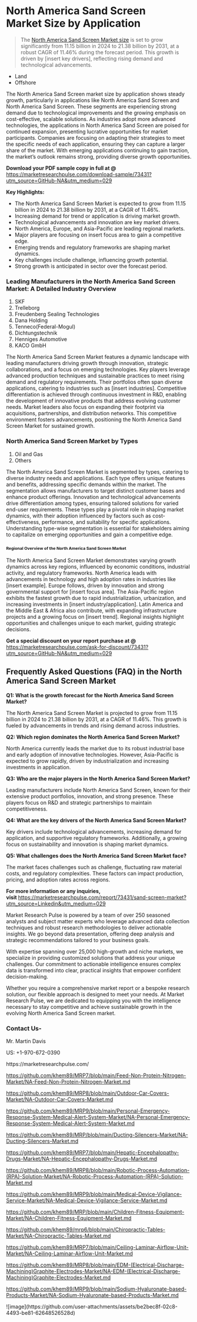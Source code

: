 <h1>North America Sand Screen Market&nbsp;Size by Application</h1><blockquote><p>The <a href="https://marketresearchpulse.com/download-sample/73431?utm_source=GitHub-NA&amp;utm_medium=029">North America Sand Screen Market size</a> is set to grow significantly from 11.15 billion in 2024 to 21.38 billion by 2031, at a robust CAGR of 11.46% during the forecast period. This growth is driven by [insert key drivers], reflecting rising demand and technological advancements.</p></blockquote><ul><li>Land<li> Offshore</li></ul><p>The North America Sand Screen market size by application shows steady growth, particularly in applications like North America Sand Screen and North America Sand Screen. These segments are experiencing strong demand due to technological improvements and the growing emphasis on cost-effective, scalable solutions. As industries adopt more advanced technologies, the applications in North America Sand Screen are poised for continued expansion, presenting lucrative opportunities for market participants. Companies are focusing on adapting their strategies to meet the specific needs of each application, ensuring they can capture a larger share of the market. With emerging applications continuing to gain traction, the market’s outlook remains strong, providing diverse growth opportunities.</p><p><strong>Download your PDF sample copy in full at @ </strong><a href="https://marketresearchpulse.com/download-sample/73431?utm_source=GitHub-NA&amp;utm_medium=029">https://marketresearchpulse.com/download-sample/73431?utm_source=GitHub-NA&amp;utm_medium=029</a></p><p><strong>Key Highlights: </strong></p><ul><li>The North America Sand Screen Market is expected to grow from 11.15 billion in 2024 to 21.38 billion by 2031, at a CAGR of 11.46%.</li><li>Increasing demand for trend or application is driving market growth.</li><li>Technological advancements and innovation are key market drivers.</li><li>North America, Europe, and Asia-Pacific are leading regional markets.</li><li>Major players are focusing on insert focus area to gain a competitive edge.</li><li>Emerging trends and regulatory frameworks are shaping market dynamics.</li><li>Key challenges include challenge, influencing growth potential.</li><li>Strong growth is anticipated in sector over the forecast period.</li></ul><h3>Leading Manufacturers in the North America Sand Screen Market: A Detailed Industry Overview</h3><ol><li>SKF</li><li>Trelleborg</li><li>Freudenberg Sealing Technologies</li><li>Dana Holding</li><li>Tenneco(Federal-Mogul)</li><li>Dichtungstechnik</li><li>Henniges Automotive</li><li>KACO GmbH</li></ol><div class="flex max-w-full flex-col flex-grow"><div class="min-h-8 text-message flex w-full flex-col items-end gap-2 whitespace-normal break-words [.text-message+&amp;]:mt-5" dir="auto" data-message-author-role="assistant" data-message-id="fd8432e4-4910-450d-b182-61b7bfb0a01f" data-message-model-slug="gpt-4o"><div class="flex w-full flex-col gap-1 empty:hidden first:pt-[3px]"><div class="markdown prose w-full break-words dark:prose-invert light"><p>The North America Sand Screen Market features a dynamic landscape with leading manufacturers driving growth through innovation, strategic collaborations, and a focus on emerging technologies. Key players leverage advanced production techniques and sustainable practices to meet rising demand and regulatory requirements. Their portfolios often span diverse applications, catering to industries such as [insert industries]. Competitive differentiation is achieved through continuous investment in R&amp;D, enabling the development of innovative products that address evolving customer needs. Market leaders also focus on expanding their footprint via acquisitions, partnerships, and distribution networks. This competitive environment fosters advancements, positioning the North America Sand Screen Market for sustained growth.</p></div></div></div></div><h3>North America Sand Screen Market by Types</h3><ol><li>Oil and Gas<li> Others</li></ol><div class="flex max-w-full flex-col flex-grow"><div class="min-h-8 text-message flex w-full flex-col items-end gap-2 whitespace-normal break-words [.text-message+&amp;]:mt-5" dir="auto" data-message-author-role="assistant" data-message-id="084470be-0bb7-4664-bddf-5156b4f41249" data-message-model-slug="gpt-4o-mini"><div class="flex w-full flex-col gap-1 empty:hidden first:pt-[3px]"><div class="markdown prose w-full break-words dark:prose-invert light"><p>The North America Sand Screen Market is segmented by types, catering to diverse industry needs and applications. Each type offers unique features and benefits, addressing specific demands within the market. The segmentation allows manufacturers to target distinct customer bases and enhance product offerings. Innovation and technological advancements drive differentiation among types, ensuring tailored solutions for varied end-user requirements. These types play a pivotal role in shaping market dynamics, with their adoption influenced by factors such as cost-effectiveness, performance, and suitability for specific applications. Understanding type-wise segmentation is essential for stakeholders aiming to capitalize on emerging opportunities and gain a competitive edge.</p></div></div></div></div><h3><span style="font-size: 11px;">Regional Overview of the North America Sand Screen Market</span></h3><div class="flex max-w-full flex-col flex-grow"><div class="min-h-8 text-message flex w-full flex-col items-end gap-2 whitespace-normal break-words [.text-message+&amp;]:mt-5" dir="auto" data-message-author-role="assistant" data-message-id="e9038762-ce64-4e30-91c9-9bd413514231" data-message-model-slug="gpt-4o-mini"><div class="flex w-full flex-col gap-1 empty:hidden first:pt-[3px]"><div class="markdown prose w-full break-words dark:prose-invert light"><p>The North America Sand Screen Market demonstrates varying growth dynamics across key regions, influenced by economic conditions, industrial activity, and regulatory frameworks. North America leads with advancements in technology and high adoption rates in industries like [insert example]. Europe follows, driven by innovation and strong governmental support for [insert focus area]. The Asia-Pacific region exhibits the fastest growth due to rapid industrialization, urbanization, and increasing investments in [insert industry/application]. Latin America and the Middle East &amp; Africa also contribute, with expanding infrastructure projects and a growing focus on [insert trend]. Regional insights highlight opportunities and challenges unique to each market, guiding strategic decisions.</p></div></div></div></div><p><strong>Get a special discount on your report purchase at @ </strong><a href="https://marketresearchpulse.com/ask-for-discount/73431?utm_source=GitHub-NA&amp;utm_medium=029">https://marketresearchpulse.com/ask-for-discount/73431?utm_source=GitHub-NA&amp;utm_medium=029</a></p><h2>Frequently Asked Questions (FAQ) in the North America Sand Screen Market</h2><p><strong>Q1: What is the growth forecast for the North America Sand Screen Market?</strong></p><p>The North America Sand Screen Market is projected to grow from 11.15 billion in 2024 to 21.38 billion by 2031, at a CAGR of 11.46%. This growth is fueled by advancements in trends and rising demand across industries.</p><p><strong>Q2: Which region dominates the North America Sand Screen Market?</strong></p><p>North America currently leads the market due to its robust industrial base and early adoption of innovative technologies. However, Asia-Pacific is expected to grow rapidly, driven by industrialization and increasing investments in application.</p><p><strong>Q3: Who are the major players in the North America Sand Screen Market?</strong></p><p>Leading manufacturers include North America Sand Screen, known for their extensive product portfolios, innovation, and strong presence. These players focus on R&amp;D and strategic partnerships to maintain competitiveness.</p><p><strong>Q4: What are the key drivers of the North America Sand Screen Market?</strong></p><p>Key drivers include technological advancements, increasing demand for application, and supportive regulatory frameworks. Additionally, a growing focus on sustainability and innovation is shaping market dynamics.</p><p><strong>Q5: What challenges does the North America Sand Screen Market face?</strong></p><p>The market faces challenges such as challenge, fluctuating raw material costs, and regulatory complexities. These factors can impact production, pricing, and adoption rates across regions.</p><p><strong>For more information or any inquiries, visit&nbsp;</strong><a href="https://marketresearchpulse.com/report/73431/sand-screen-market?utm_source=Linkedin&utm_medium=029">https://marketresearchpulse.com/report/73431/sand-screen-market?utm_source=Linkedin&utm_medium=029</a></p><p>Market Research Pulse is powered by a team of over 250 seasoned analysts and subject matter experts who leverage advanced data collection techniques and robust research methodologies to deliver actionable insights. We go beyond data presentation, offering deep analysis and strategic recommendations tailored to your business goals.</p><p>With expertise spanning over 25,000 high-growth and niche markets, we specialize in providing customized solutions that address your unique challenges. Our commitment to actionable intelligence ensures complex data is transformed into clear, practical insights that empower confident decision-making.</p><p>Whether you require a comprehensive market report or a bespoke research solution, our flexible approach is designed to meet your needs. At Market Research Pulse, we are dedicated to equipping you with the intelligence necessary to stay competitive and achieve sustainable growth in the evolving North America Sand Screen market.</p><h3><strong>Contact Us-</strong></h3><p>Mr. Martin Davis</p><p>US: +1-970-672-0390</p><p>https://marketresearchpulse.com/</p><p><a href="https://github.com/khem89/MRP7/blob/main/Feed-Non-Protein-Nitrogen-Market/NA-Feed-Non-Protein-Nitrogen-Market.md">https://github.com/khem89/MRP7/blob/main/Feed-Non-Protein-Nitrogen-Market/NA-Feed-Non-Protein-Nitrogen-Market.md</a></p><p><a href="https://github.com/khem89/MRP8/blob/main/Outdoor-Car-Covers-Market/NA-Outdoor-Car-Covers-Market.md">https://github.com/khem89/MRP8/blob/main/Outdoor-Car-Covers-Market/NA-Outdoor-Car-Covers-Market.md</a></p><p><a href="https://github.com/khem89/MRP9/blob/main/Personal-Emergency-Response-System-Medical-Alert-System-Market/NA-Personal-Emergency-Response-System-Medical-Alert-System-Market.md">https://github.com/khem89/MRP9/blob/main/Personal-Emergency-Response-System-Medical-Alert-System-Market/NA-Personal-Emergency-Response-System-Medical-Alert-System-Market.md</a></p><p><a href="https://github.com/khem89/MRP/blob/main/Ducting-Silencers-Market/NA-Ducting-Silencers-Market.md">https://github.com/khem89/MRP/blob/main/Ducting-Silencers-Market/NA-Ducting-Silencers-Market.md</a></p><p><a href="https://github.com/khem89/MRP7/blob/main/Hepatic-Encephalopathy-Drugs-Market/NA-Hepatic-Encephalopathy-Drugs-Market.md">https://github.com/khem89/MRP7/blob/main/Hepatic-Encephalopathy-Drugs-Market/NA-Hepatic-Encephalopathy-Drugs-Market.md</a></p><p><a href="https://github.com/khem89/MRP8/blob/main/Robotic-Process-Automation-(RPA)-Solution-Market/NA-Robotic-Process-Automation-(RPA)-Solution-Market.md">https://github.com/khem89/MRP8/blob/main/Robotic-Process-Automation-(RPA)-Solution-Market/NA-Robotic-Process-Automation-(RPA)-Solution-Market.md</a></p><p><a href="https://github.com/khem89/MRP9/blob/main/Medical-Device-Vigilance-Service-Market/NA-Medical-Device-Vigilance-Service-Market.md">https://github.com/khem89/MRP9/blob/main/Medical-Device-Vigilance-Service-Market/NA-Medical-Device-Vigilance-Service-Market.md</a></p><p><a href="https://github.com/khem89/MRP/blob/main/Children-Fitness-Equipment-Market/NA-Children-Fitness-Equipment-Market.md">https://github.com/khem89/MRP/blob/main/Children-Fitness-Equipment-Market/NA-Children-Fitness-Equipment-Market.md</a></p><p><a href="https://github.com/khem89/mrp6/blob/main/Chiropractic-Tables-Market/NA-Chiropractic-Tables-Market.md">https://github.com/khem89/mrp6/blob/main/Chiropractic-Tables-Market/NA-Chiropractic-Tables-Market.md</a></p><p><a href="https://github.com/khem89/MRP7/blob/main/Ceiling-Laminar-Airflow-Unit-Market/NA-Ceiling-Laminar-Airflow-Unit-Market.md">https://github.com/khem89/MRP7/blob/main/Ceiling-Laminar-Airflow-Unit-Market/NA-Ceiling-Laminar-Airflow-Unit-Market.md</a></p><p><a href="https://github.com/khem89/MRP8/blob/main/EDM-(Electrical-Discharge-Machining)Graphite-Electrodes-Market/NA-EDM-(Electrical-Discharge-Machining)Graphite-Electrodes-Market.md">https://github.com/khem89/MRP8/blob/main/EDM-(Electrical-Discharge-Machining)Graphite-Electrodes-Market/NA-EDM-(Electrical-Discharge-Machining)Graphite-Electrodes-Market.md</a></p><p><a href="https://github.com/khem89/MRP9/blob/main/Sodium-Hyaluronate-based-Products-Market/NA-Sodium-Hyaluronate-based-Products-Market.md">https://github.com/khem89/MRP9/blob/main/Sodium-Hyaluronate-based-Products-Market/NA-Sodium-Hyaluronate-based-Products-Market.md</a></p>
![image](https://github.com/user-attachments/assets/be2bec8f-02c8-4493-be81-62648526528d)
